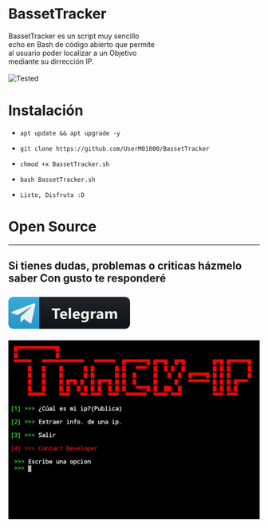 # BassetTracker
BassetTracker es un script muy sencillo</br>
echo en Bash de código abierto que permite</br>
al usuario poder localizar a un Objetivo</br>
mediante su dirrección IP.
</br>
</br>
![Tested]

# Instalación

* `apt update && apt upgrade -y`

* `git clone https://github.com/UserM01000/BassetTracker`

* `chmod +x BassetTracker.sh`

* `bash BassetTracker.sh`

* `Listo, Disfruta :D`
# Open Source

----
Si tienes dudas, problemas o criticas házmelo saber 
Con gusto te responderé </br>
</br>
[![testers](https://raw.githubusercontent.com/MikeCodesDotNET/ColoredBadges/master/svg/social/telegram.svg)](https://t.me/HackForAll1)
----
![Imagen text](https://github.com/UserM01000/BassetTracker/blob/main/20211102_004356.jpg)
<!---->
[tested]:https://img.shields.io/badge/Tested%3A-%20Termux-blue
